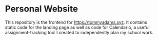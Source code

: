 # Personal Website

This repository is the frontend for https://tommyadams.xyz. It contains static code for the landing page as well as code for Calendario, a useful assignment-tracking tool I created to independently plan my school work.
